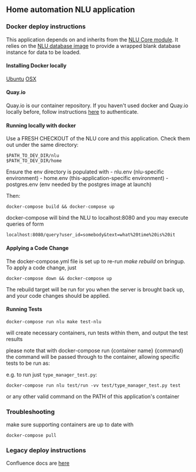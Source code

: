 ## Home automation NLU application

### Docker deploy instructions

This application depends on and inherits from the [NLU Core module](https://github.com/iAmPlus/nlu). It relies on the [NLU database image](https://github.com/iAmPlus/nlu-postgres-docker) to provide a wrapped blank database instance for data to be loaded.

#### Installing Docker locally

[Ubuntu](https://docs.docker.com/engine/installation/linux/docker-ce/ubuntu/)
[OSX](https://www.docker.com/docker-mac)

#### Quay.io

Quay.io is our container repository. If you haven't used docker and Quay.io locally before, follow instructions [here](https://iamplus.atlassian.net/wiki/spaces/NE/pages/108958457/Docker+Setup) to authenticate.

#### Running locally with docker

Use a FRESH CHECKOUT of the NLU core and this application. Check them out under the same directory:

```
$PATH_TO_DEV_DIR/nlu
$PATH_TO_DEV_DIR/home
```

Ensure the env directory is populated with
    - nlu.env (nlu-specific environment)
    - home.env (this-application-specific environment)
    - postgres.env (env needed by the postgres image at launch)

Then:

```docker-compose build && docker-compose up```

docker-compose will bind the NLU to localhost:8080 and you may execute queries of form

```localhost:8080/query?user_id=somebody&text=what%20time%20is%20it```

#### Applying a Code Change

The docker-compose.yml file is set up to re-run *make rebuild* on bringup. To apply a code change, just

```docker-compose down && docker-compose up```

The rebuild target will be run for you when the server is brought back up, and your code changes should be applied.

#### Running Tests

```docker-compose run nlu make test-nlu```

will create necessary containers, run tests within them, and output the test results

please note that with docker-compose run {container name} {command} the command will be passed through to the container, allowing specific tests to be run as:

e.g. to run just `type_manager_test.py`:

```docker-compose run nlu test/run -vv test/type_manager_test.py test```

or any other valid command on the PATH of this application's container

### Troubleshooting

make sure supporting containers are up to date with

```docker-compose pull```

### Legacy deploy instructions

Confluence docs are [here](https://iamplus.atlassian.net/wiki/display/NE/NLU+build+process)

